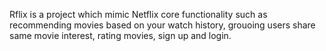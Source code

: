 Rflix is a project which mimic Netflix core functionality such as recommending movies based on your watch history, grouoing users share same movie interest, rating movies, sign up and login.
